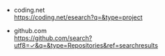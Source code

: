 * coding.net  
https://coding.net/esearch?q=&type=project  

* github.com  
https://github.com/search?utf8=✓&q=&type=Repositories&ref=searchresults  
